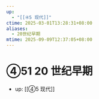 ```yaml
---
up:
  - "[[④5 现代]]"
ctime: 2025-03-01T13:28:31+08:00
aliases:
  - 20世纪早期
mtime: 2025-09-09T12:37:05+08:00
---
```


# ④51 20 世纪早期

- up: [[④5 现代]]
